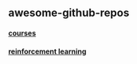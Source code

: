 ## awesome-github-repos

#### [courses](./courses.md)

#### [reinforcement learning](./reinforcement_learning.md)
